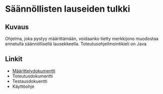 Säännöllisten lauseiden tulkki
==============================

Kuvaus
------
Ohjelma, joka pystyy määrittämään, voidaanko tietty merkkijono muodostaa ennetulla säännöllisellä lausekkeella. Toteutusohjeilmointikieli on Java

Linkit
------

* [Määrittelydokumentti]("documentation/määrittelydokumentti.md")
* Toteutusdokumentti
* Testausdokuentti
* Käyttöohje